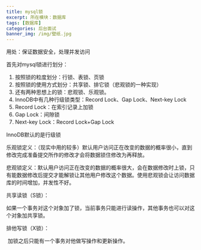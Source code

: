 ```yaml
---
title: mysql锁
excerpt: 所在模块：数据库
tags: [数据库]
categories: 后台面试
banner_img: /img/壁纸.jpg
---
```


用处：保证数据安全，处理并发访问

首先对mysql锁进行划分：

1. 按照锁的粒度划分：行锁、表锁、页锁
2. 按照锁的使用方式划分：共享锁、排它锁（悲观锁的一种实现）
3. 还有两种思想上的锁：悲观锁、乐观锁。
4. InnoDB中有几种行级锁类型：Record Lock、Gap Lock、Next-key Lock
5. Record Lock：在索引记录上加锁
6. Gap Lock：间隙锁
7. Next-key Lock：Record Lock+Gap Lock



InnoDB默认的是行级锁

乐观锁定义：（现实中用的较多）默认用户访问正在改变的数据的概率很小，直到修改完成准备提交所作的修改才会将数据锁住修改为再释放。

悲观锁定义：默认用户访问正在改变的数据的概率很大，会在数据修改时上锁，只有能数据修改后提交才能解锁让其他用户修改这个数据。使用悲观锁会让访问数据库的时间增加，并发性不好。

共享读锁（S锁）：

​	如果一个事务对这个对象加了锁，当前事务只能进行读操作，其他事务也可以对这个对象加共享锁。

排他写锁（X锁）：

​	加锁之后只能有一个事务对他做写操作和更新操作。

